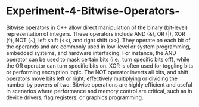 # Experiment-4-Bitwise-Operators-

Bitwise operators in C++ allow direct manipulation of the binary (bit-level) representation of integers. These operators include AND (&), OR (|), XOR (^), NOT (~), left shift (<<), and right shift (>>). They operate on each bit of the operands and are commonly used in low-level or system programming, embedded systems, and hardware interfacing. For instance, the AND operator can be used to mask certain bits (i.e., turn specific bits off), while the OR operator can turn specific bits on. XOR is often used for toggling bits or performing encryption logic. The NOT operator inverts all bits, and shift operators move bits left or right, effectively multiplying or dividing the number by powers of two. Bitwise operations are highly efficient and useful in scenarios where performance and memory control are critical, such as in device drivers, flag registers, or graphics programming.

